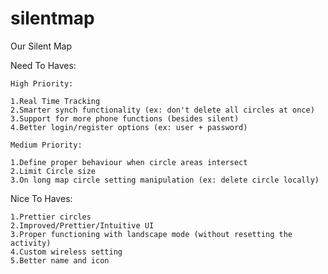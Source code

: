 silentmap
=========

Our Silent Map


Need To Haves:

	High Priority:
	
	1.Real Time Tracking 
	2.Smarter synch functionality (ex: don't delete all circles at once)
	3.Support for more phone functions (besides silent)
	4.Better login/register options (ex: user + password)
	
	Medium Priority:
	
	1.Define proper behaviour when circle areas intersect
	2.Limit Circle size
	3.On long map circle setting manipulation (ex: delete circle locally)
	

Nice To Haves:

	1.Prettier circles
	2.Improved/Prettier/Intuitive UI 
	3.Proper functioning with landscape mode (without resetting the activity)
	4.Custom wireless setting 
	5.Better name and icon

	
